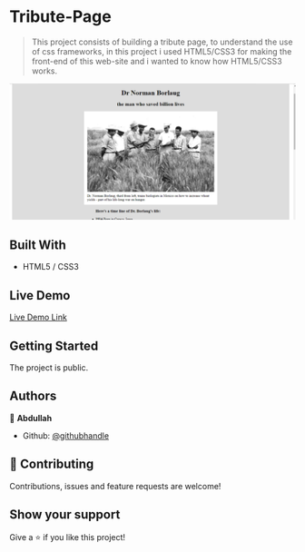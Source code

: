 # Tribute-Page

> This project consists of building a tribute page, to understand the use of css frameworks, in this project i used HTML5/CSS3 for making the front-end of this web-site and i wanted to know how HTML5/CSS3 works.

![Alt text](https://github.com/abdullah-FullStackDev/tribute-page/blob/main/assets/ss.png)

## Built With

- HTML5 / CSS3

## Live Demo

[Live Demo Link]()

## Getting Started

The project is public.

## Authors

👤 **Abdullah**

- Github: [@githubhandle](https://github.com/abdullah-FullStackDev)


## 🤝 Contributing

Contributions, issues and feature requests are welcome!

## Show your support

Give a ⭐️ if you like this project!
